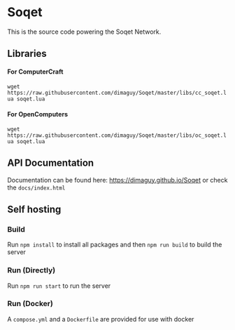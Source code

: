 # Soqet
This is the source code powering the Soqet Network.

## Libraries
#### For ComputerCraft
`wget https://raw.githubusercontent.com/dimaguy/Soqet/master/libs/cc_soqet.lua soqet.lua`

#### For OpenComputers
`wget https://raw.githubusercontent.com/dimaguy/Soqet/master/libs/oc_soqet.lua soqet.lua`

## API Documentation
Documentation can be found here: https://dimaguy.github.io/Soqet or check the `docs/index.html`

## Self hosting
### Build
Run `npm install` to install all packages and then `npm run build` to build the server

### Run (Directly)
Run `npm run start` to run the server

### Run (Docker)
A `compose.yml` and a `Dockerfile` are provided for use with docker
